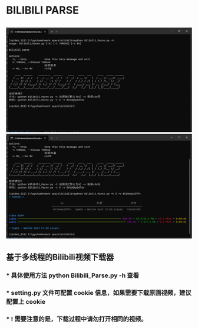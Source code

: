 # BILIBILI PARSE
![1.png](1.png)
![2.png](2.png)
---
## 基于多线程的Bilibili视频下载器
### * 具体使用方法 python Bilibili_Parse.py -h 查看
### * setting.py 文件可配置 cookie 信息，如果需要下载原画视频，建议配置上 cookie
### * ! 需要注意的是，下载过程中请勿打开相同的视频。
